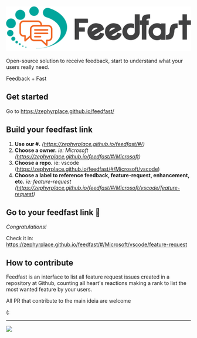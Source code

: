 ![feedfast logo](https://raw.githubusercontent.com/zephyrplace/feedfast/master/src/assets/logotype.png)

Open-source solution to receive feedback, start to understand what your users really need.

Feedback + Fast

## Get started

Go to https://zephyrplace.github.io/feedfast/

## Build your feedfast link

1. **Use our #.** _(https://zephyrplace.github.io/feedfast/#/)_
1. **Choose a owner.** _ie: Microsoft (https://zephyrplace.github.io/feedfast/#/Microsoft)_
1. **Choose a repo.** ie: vscode (https://zephyrplace.github.io/feedfast/#/Microsoft/vscode)
1. **Choose a label to reference feedback, feature-request, enhancement, etc.** _ie: feature-request (https://zephyrplace.github.io/feedfast/#/Microsoft/vscode/feature-request)_

## Go to your feedfast link :rocket:
_Congratulations!_

Check it in: https://zephyrplace.github.io/feedfast/#/Microsoft/vscode/feature-request

## How to contribute

Feedfast is an interface to list all feature request issues created in a repository at Github, counting all heart's reactions making a rank to list the most wanted feature by your users.

All PR that contribute to the main ideia are welcome 

(:

***
<img src="https://avatars0.githubusercontent.com/u/17429557?s=400&u=976dd858f521d574e3d01b4bf62f5c8ba0a928c0&v=4" width="50"></img>
